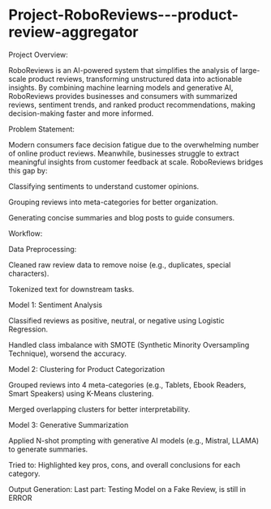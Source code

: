 # Project-RoboReviews---product-review-aggregator
Project Overview:

RoboReviews is an AI-powered system that simplifies the analysis of large-scale product reviews, transforming unstructured data into actionable insights. By combining machine learning models and generative AI, RoboReviews provides businesses and consumers with summarized reviews, sentiment trends, and ranked product recommendations, making decision-making faster and more informed.

Problem Statement:

Modern consumers face decision fatigue due to the overwhelming number of online product reviews. Meanwhile, businesses struggle to extract meaningful insights from customer feedback at scale. RoboReviews bridges this gap by:

Classifying sentiments to understand customer opinions.

Grouping reviews into meta-categories for better organization.

Generating concise summaries and blog posts to guide consumers.

Workflow:

Data Preprocessing:

Cleaned raw review data to remove noise (e.g., duplicates, special characters).

Tokenized text for downstream tasks.

Model 1: Sentiment Analysis

Classified reviews as positive, neutral, or negative using Logistic Regression.

Handled class imbalance with SMOTE (Synthetic Minority Oversampling Technique), worsend the accuracy.

Model 2: Clustering for Product Categorization

Grouped reviews into 4 meta-categories (e.g., Tablets, Ebook Readers, Smart Speakers) using K-Means clustering.

Merged overlapping clusters for better interpretability.

Model 3: Generative Summarization

Applied N-shot prompting with generative AI models (e.g., Mistral, LLAMA) to generate summaries.

Tried to:
Highlighted key pros, cons, and overall conclusions for each category.

Output Generation:
Last part: Testing Model on a Fake Review, is still in ERROR
